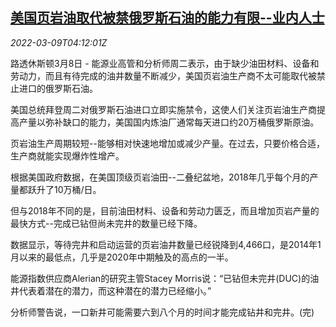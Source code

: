 <!--1646800263000-->
[美国页岩油取代被禁俄罗斯石油的能力有限--业内人士](https://cn.reuters.com/article/us-shale-oil-russia-sanctions-0309-idCNKBS2L60AQ)
------

<div><i>2022-03-09T04:12:01Z</i></div><p>路透休斯顿3月8日 - 能源业高管和分析师周二表示，由于缺少油田材料、设备和劳动力，而且有待完成的油井数量不断减少，美国页岩油生产商不太可能取代被禁止进口的俄罗斯石油。</p><p>美国总统拜登周二对俄罗斯石油进口立即实施禁令，这使人们关注页岩油生产商提高产量以弥补缺口的能力，美国国内炼油厂通常每天进口约20万桶俄罗斯原油。</p><p>页岩油生产周期较短--能够相对快速地增加或减少产量。在过去，只要价格合适，生产商就能实现爆炸性增产。</p><p>根据美国政府数据，在美国顶级页岩油田--二叠纪盆地，2018年几乎每个月的产量都跃升了10万桶/日。</p><p>但与2018年不同的是，目前油田材料、设备和劳动力匮乏，而且增加页岩产量的最快方式--完成已钻但尚未完井的数量已经下降。</p><p>数据显示，等待完井和启动运营的页岩油井数量已经锐降到4,466口，是2014年1月以来的最低点，几乎是2020年中期触及的高点的一半。</p><p>能源指数供应商Alerian的研究主管Stacey Morris说：“已钻但未完井(DUC)的油井代表着潜在的潜力，而这种潜在的潜力已经缩小。”</p><p>分析师警告说，一口新井可能需要六到八个月的时间才能完成钻井和完井。(完)</p>
